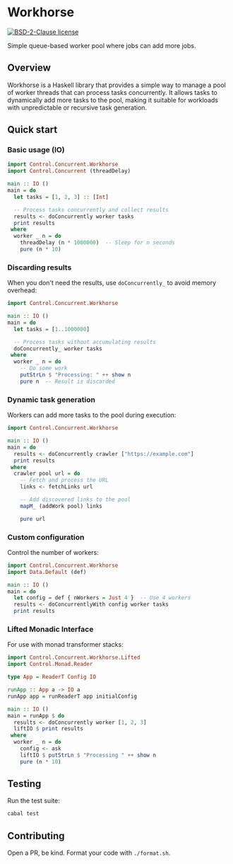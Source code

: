 # Workhorse

[![BSD-2-Clause license](https://img.shields.io/badge/license-BSD--2--Clause-blue.svg)](LICENSE)

Simple queue-based worker pool where jobs can add more jobs.

## Overview
Workhorse is a Haskell library that provides a simple way to manage a pool of worker threads that can process tasks concurrently. It allows tasks to dynamically add more tasks to the pool, making it suitable for workloads with unpredictable or recursive task generation.

## Quick start
### Basic usage (IO)
```haskell
import Control.Concurrent.Workhorse
import Control.Concurrent (threadDelay)

main :: IO ()
main = do
  let tasks = [1, 2, 3] :: [Int]

  -- Process tasks concurrently and collect results
  results <- doConcurrently worker tasks
  print results
 where
  worker _ n = do
    threadDelay (n * 1000000)  -- Sleep for n seconds
    pure (n * 10)
```

### Discarding results
When you don't need the results, use `doConcurrently_` to avoid memory overhead:

```haskell
import Control.Concurrent.Workhorse

main :: IO ()
main = do
  let tasks = [1..1000000]

  -- Process tasks without accumulating results
  doConcurrently_ worker tasks
 where
  worker _ n = do
    -- Do some work
    putStrLn $ "Processing: " ++ show n
    pure n  -- Result is discarded
```

### Dynamic task generation
Workers can add more tasks to the pool during execution:

```haskell
import Control.Concurrent.Workhorse

main :: IO ()
main = do
  results <- doConcurrently crawler ["https://example.com"]
  print results
 where
  crawler pool url = do
    -- Fetch and process the URL
    links <- fetchLinks url

    -- Add discovered links to the pool
    mapM_ (addWork pool) links

    pure url
```

### Custom configuration
Control the number of workers:

```haskell
import Control.Concurrent.Workhorse
import Data.Default (def)

main :: IO ()
main = do
  let config = def { nWorkers = Just 4 }  -- Use 4 workers
  results <- doConcurrentlyWith config worker tasks
  print results
```

### Lifted Monadic Interface
For use with monad transformer stacks:

```haskell
import Control.Concurrent.Workhorse.Lifted
import Control.Monad.Reader

type App = ReaderT Config IO

runApp :: App a -> IO a
runApp app = runReaderT app initialConfig

main :: IO ()
main = runApp $ do
  results <- doConcurrently worker [1, 2, 3]
  liftIO $ print results
 where
  worker _ n = do
    config <- ask
    liftIO $ putStrLn $ "Processing " ++ show n
    pure (n * 10)
```

## Testing
Run the test suite:

```bash
cabal test
```
## Contributing
Open a PR, be kind. Format your code with `./format.sh`.

